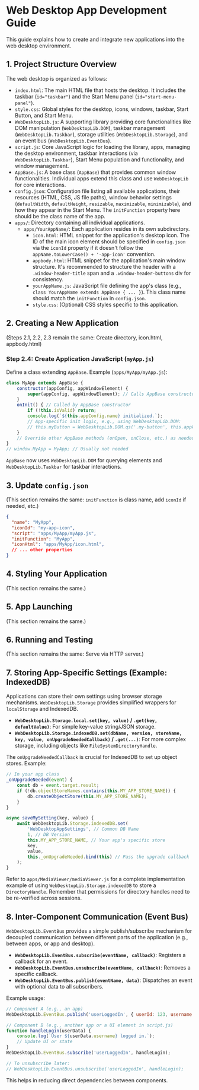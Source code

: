 # Web Desktop App Development Guide

This guide explains how to create and integrate new applications into the web desktop environment.

## 1. Project Structure Overview

The web desktop is organized as follows:

-   `index.html`: The main HTML file that hosts the desktop. It includes the taskbar (`id="taskbar"`) and the Start Menu panel (`id="start-menu-panel"`).
-   `style.css`: Global styles for the desktop, icons, windows, taskbar, Start Button, and Start Menu.
-   `WebDesktopLib.js`: A supporting library providing core functionalities like DOM manipulation (`WebDesktopLib.DOM`), taskbar management (`WebDesktopLib.Taskbar`), storage utilities (`WebDesktopLib.Storage`), and an event bus (`WebDesktopLib.EventBus`).
-   `script.js`: Core JavaScript logic for loading the library, apps, managing the desktop environment, taskbar interactions (via `WebDesktopLib.Taskbar`), Start Menu population and functionality, and window management.
-   `AppBase.js`: A base class (`AppBase`) that provides common window functionalities. Individual apps extend this class and use `WebDesktopLib` for core interactions.
-   `config.json`: Configuration file listing all available applications, their resources (HTML, CSS, JS file paths), window behavior settings (`defaultWidth`, `defaultHeight`, `resizable`, `maximizable`, `minimizable`), and how they appear in the Start Menu. The `initFunction` property here should be the class name of the app.
-   `apps/`: Directory containing all individual applications.
    -   `apps/YourAppName/`: Each application resides in its own subdirectory.
        -   `icon.html`: HTML snippet for the application's desktop icon. The ID of the main icon element should be specified in `config.json` via the `iconId` property if it doesn't follow the `appName.toLowerCase() + '-app-icon'` convention.
        -   `appbody.html`: HTML snippet for the application's main window structure. It's recommended to structure the header with a `.window-header-title` span and a `.window-header-buttons` div for consistency.
        -   `yourAppName.js`: JavaScript file defining the app's class (e.g., `class YourAppName extends AppBase { ... }`). This class name should match the `initFunction` in `config.json`.
        -   `style.css`: (Optional) CSS styles specific to this application.

## 2. Creating a New Application

(Steps 2.1, 2.2, 2.3 remain the same: Create directory, icon.html, appbody.html)

### Step 2.4: Create Application JavaScript (`myApp.js`)
Define a class extending `AppBase`.
Example (`apps/MyApp/myApp.js`):
```javascript
class MyApp extends AppBase {
    constructor(appConfig, appWindowElement) {
        super(appConfig, appWindowElement); // Calls AppBase constructor
    }
    onInit() { // Called by AppBase constructor
        if (!this.isValid) return;
        console.log(`${this.appConfig.name} initialized.`);
        // App-specific init logic, e.g., using WebDesktopLib.DOM:
        // this.myButton = WebDesktopLib.DOM.qs('.my-button', this.appWindowElement);
    }
    // Override other AppBase methods (onOpen, onClose, etc.) as needed
}
// window.MyApp = MyApp; // Usually not needed
```
`AppBase` now uses `WebDesktopLib.DOM` for querying elements and `WebDesktopLib.Taskbar` for taskbar interactions.

## 3. Update `config.json`
(This section remains the same: `initFunction` is class name, add `iconId` if needed, etc.)
```json
{
  "name": "MyApp",
  "iconId": "my-app-icon", 
  "script": "apps/MyApp/myApp.js",
  "initFunction": "MyApp", 
  "iconHtml": "apps/MyApp/icon.html",
  // ... other properties
}
```

## 4. Styling Your Application
(This section remains the same.)

## 5. App Launching
(This section remains the same.)

## 6. Running and Testing
(This section remains the same: Serve via HTTP server.)

## 7. Storing App-Specific Settings (Example: IndexedDB)
Applications can store their own settings using browser storage mechanisms. `WebDesktopLib.Storage` provides simplified wrappers for `localStorage` and IndexedDB.

-   **`WebDesktopLib.Storage.local.set(key, value)` / `.get(key, defaultValue)`**: For simple key-value string/JSON storage.
-   **`WebDesktopLib.Storage.indexedDB.set(dbName, version, storeName, key, value, onUpgradeNeededCallback)` / `.get(...)`**: For more complex storage, including objects like `FileSystemDirectoryHandle`.

The `onUpgradeNeededCallback` is crucial for IndexedDB to set up object stores. Example:
```javascript
// In your app class
_onUpgradeNeeded(event) {
    const db = event.target.result;
    if (!db.objectStoreNames.contains(this.MY_APP_STORE_NAME)) {
        db.createObjectStore(this.MY_APP_STORE_NAME);
    }
}

async saveMySetting(key, value) {
    await WebDesktopLib.Storage.indexedDB.set(
        'WebDesktopAppSettings', // Common DB Name
        1, // DB Version
        this.MY_APP_STORE_NAME, // Your app's specific store
        key,
        value,
        this._onUpgradeNeeded.bind(this) // Pass the upgrade callback
    );
}
```
Refer to `apps/MediaViewer/mediaViewer.js` for a complete implementation example of using `WebDesktopLib.Storage.indexedDB` to store a `DirectoryHandle`. Remember that permissions for directory handles need to be re-verified across sessions.

## 8. Inter-Component Communication (Event Bus)
`WebDesktopLib.EventBus` provides a simple publish/subscribe mechanism for decoupled communication between different parts of the application (e.g., between apps, or app and desktop).

-   **`WebDesktopLib.EventBus.subscribe(eventName, callback)`**: Registers a callback for an event.
-   **`WebDesktopLib.EventBus.unsubscribe(eventName, callback)`**: Removes a specific callback.
-   **`WebDesktopLib.EventBus.publish(eventName, data)`**: Dispatches an event with optional data to all subscribers.

Example usage:
```javascript
// Component A (e.g., an app)
WebDesktopLib.EventBus.publish('userLoggedIn', { userId: 123, username: 'Alice' });

// Component B (e.g., another app or a UI element in script.js)
function handleLogin(userData) {
    console.log(`User ${userData.username} logged in.`);
    // Update UI or state
}
WebDesktopLib.EventBus.subscribe('userLoggedIn', handleLogin);

// To unsubscribe later:
// WebDesktopLib.EventBus.unsubscribe('userLoggedIn', handleLogin);
```
This helps in reducing direct dependencies between components.
